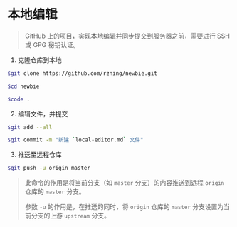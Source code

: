 # 本地编辑

> GitHub 上的项目，实现本地编辑并同步提交到服务器之前，需要进行 SSH 或 GPG 秘钥认证。

1. 克隆仓库到本地

```sh
$git clone https://github.com/rzning/newbie.git

$cd newbie

$code .
```

2. 编辑文件，并提交

```sh
$git add --all

$git commit -m "新建 `local-editor.md` 文件"
```

3. 推送至远程仓库

```sh
$git push -u origin master
```
> 此命令的作用是将当前分支（如 `master` 分支）的内容推送到远程
> `origin` 仓库的 `master` 分支。
> 
> 参数 `-u` 的作用是，在推送的同时，将 `origin` 仓库的
>   `master` 分支设置为当前分支的上游 `upstream` 分支。